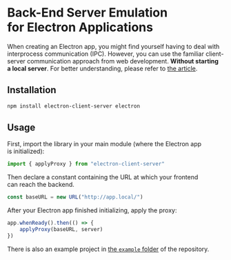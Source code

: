 # Back-End Server Emulation for Electron Applications

When creating an Electron app, you might find yourself having to deal with interprocess communication (IPC). However, you can use the familiar client-server communication approach from web development. **Without starting a local server**. For better understanding, please refer to [the article](https://ivanteplov.vercel.app/en/blog/2025-04-25-electron-client-server-architecture).

## Installation

```bash
npm install electron-client-server electron
```

## Usage

First, import the library in your main module (where the Electron app is initialized):

```javascript
import { applyProxy } from "electron-client-server"
```

Then declare a constant containing the URL at which your frontend can reach the backend.

```javascript
const baseURL = new URL("http://app.local/")
```

After your Electron app finished initializing, apply the proxy:

```javascript
app.whenReady().then(() => {
    applyProxy(baseURL, server)
})
```

There is also an example project in [the `example` folder](./example/) of the repository.
